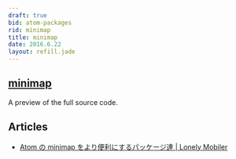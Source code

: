 ```yaml
---
draft: true
bid: atom-packages
rid: minimap
title: minimap
date: 2016.6.22
layout: refill.jade
---
```


## [minimap](https://atom.io/packages/minimap)
A preview of the full source code.


## Articles

- [Atom の minimap をより便利にするパッケージ達 | Lonely Mobiler](http://loumo.jp/wp/archive/20160120120058/)
